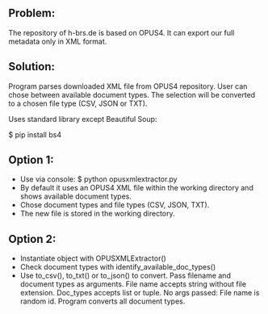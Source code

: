 Problem:
--------
The repository of h-brs.de is based on OPUS4. It can export our full metadata
only in XML format.

Solution:
---------
Program parses downloaded XML file from OPUS4 repository. User can chose between available 
document types. The selection will be converted to a chosen file type (CSV, JSON or TXT).

Uses standard library except Beautiful Soup:

$ pip install bs4

Option 1:
---------
* Use via console: $ python opusxmlextractor.py
* By default it uses an OPUS4 XML file within the working
  directory and shows available document types.
* Chose document types and file types (CSV, JSON, TXT).
* The new file is stored in the working directory.

Option 2:
---------
* Instantiate object with OPUSXMLExtractor()
* Check document types with identify_available_doc_types()
* Use to_csv(), to_txt() or to_json() to convert. Pass filename and 
  document types as arguments. File name accepts string without file extension.
  Doc_types accepts list or tuple. No args passed: File name is random id.
  Program converts all document types.

